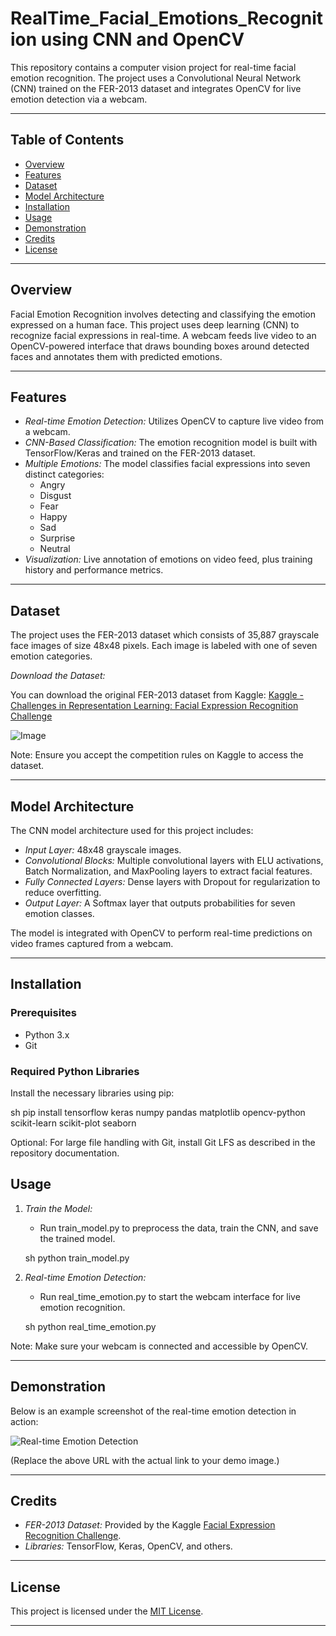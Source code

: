 # RealTime_Facial_Emotions_Recognition using CNN and OpenCV

This repository contains a computer vision project for real-time facial emotion recognition. The project uses a Convolutional Neural Network (CNN) trained on the FER-2013 dataset and integrates OpenCV for live emotion detection via a webcam.

---

## Table of Contents

- [Overview](#overview)
- [Features](#features)
- [Dataset](#dataset)
- [Model Architecture](#model-architecture)
- [Installation](#installation)
- [Usage](#usage)
- [Demonstration](#demonstration)
- [Credits](#credits)
- [License](#license)

---

## Overview

Facial Emotion Recognition involves detecting and classifying the emotion expressed on a human face. This project uses deep learning (CNN) to recognize facial expressions in real-time. A webcam feeds live video to an OpenCV-powered interface that draws bounding boxes around detected faces and annotates them with predicted emotions.

---

## Features

- *Real-time Emotion Detection:* Utilizes OpenCV to capture live video from a webcam.
- *CNN-Based Classification:* The emotion recognition model is built with TensorFlow/Keras and trained on the FER-2013 dataset.
- *Multiple Emotions:* The model classifies facial expressions into seven distinct categories:
  - Angry
  - Disgust
  - Fear
  - Happy
  - Sad
  - Surprise
  - Neutral
- *Visualization:* Live annotation of emotions on video feed, plus training history and performance metrics.

---

## Dataset

The project uses the FER-2013 dataset which consists of 35,887 grayscale face images of size 48x48 pixels. Each image is labeled with one of seven emotion categories.

*Download the Dataset:*

You can download the original FER-2013 dataset from Kaggle:
[Kaggle - Challenges in Representation Learning: Facial Expression Recognition Challenge](https://www.kaggle.com/c/challenges-in-representation-learning-facial-expression-recognition-challenge/data)

![Image](https://github.com/user-attachments/assets/cea915ec-fc61-4431-85a4-a5ada582fb69)

Note: Ensure you accept the competition rules on Kaggle to access the dataset.

---

## Model Architecture

The CNN model architecture used for this project includes:

- *Input Layer:* 48x48 grayscale images.
- *Convolutional Blocks:* Multiple convolutional layers with ELU activations, Batch Normalization, and MaxPooling layers to extract facial features.
- *Fully Connected Layers:* Dense layers with Dropout for regularization to reduce overfitting.
- *Output Layer:* A Softmax layer that outputs probabilities for seven emotion classes.

The model is integrated with OpenCV to perform real-time predictions on video frames captured from a webcam.

---

## Installation

### Prerequisites

- Python 3.x
- Git

### Required Python Libraries

Install the necessary libraries using pip:

sh
pip install tensorflow keras numpy pandas matplotlib opencv-python scikit-learn scikit-plot seaborn


Optional: For large file handling with Git, install Git LFS as described in the repository documentation.

## Usage

1. *Train the Model:*
   - Run train_model.py to preprocess the data, train the CNN, and save the trained model.
   
   sh
   python train_model.py
   

2. *Real-time Emotion Detection:*
   - Run real_time_emotion.py to start the webcam interface for live emotion recognition.
   
   sh
   python real_time_emotion.py
   

Note: Make sure your webcam is connected and accessible by OpenCV.

---

## Demonstration

Below is an example screenshot of the real-time emotion detection in action:

![Real-time Emotion Detection](![Image](https://github.com/user-attachments/assets/213b154e-1ef3-4bc8-ad67-783c6105f526))

(Replace the above URL with the actual link to your demo image.)

---

## Credits

- *FER-2013 Dataset:* Provided by the Kaggle [Facial Expression Recognition Challenge](https://www.kaggle.com/c/challenges-in-representation-learning-facial-expression-recognition-challenge/data).
- *Libraries:* TensorFlow, Keras, OpenCV, and others.

---

## License

This project is licensed under the [MIT License](LICENSE).

---
